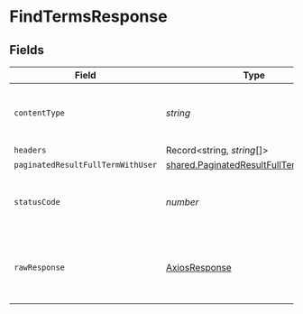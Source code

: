 # FindTermsResponse


## Fields

| Field                                                                                                   | Type                                                                                                    | Required                                                                                                | Description                                                                                             |
| ------------------------------------------------------------------------------------------------------- | ------------------------------------------------------------------------------------------------------- | ------------------------------------------------------------------------------------------------------- | ------------------------------------------------------------------------------------------------------- |
| `contentType`                                                                                           | *string*                                                                                                | :heavy_check_mark:                                                                                      | HTTP response content type for this operation                                                           |
| `headers`                                                                                               | Record<string, *string*[]>                                                                              | :heavy_minus_sign:                                                                                      | N/A                                                                                                     |
| `paginatedResultFullTermWithUser`                                                                       | [shared.PaginatedResultFullTermWithUser](../../../sdk/models/shared/paginatedresultfulltermwithuser.md) | :heavy_minus_sign:                                                                                      | N/A                                                                                                     |
| `statusCode`                                                                                            | *number*                                                                                                | :heavy_check_mark:                                                                                      | HTTP response status code for this operation                                                            |
| `rawResponse`                                                                                           | [AxiosResponse](https://axios-http.com/docs/res_schema)                                                 | :heavy_minus_sign:                                                                                      | Raw HTTP response; suitable for custom response parsing                                                 |